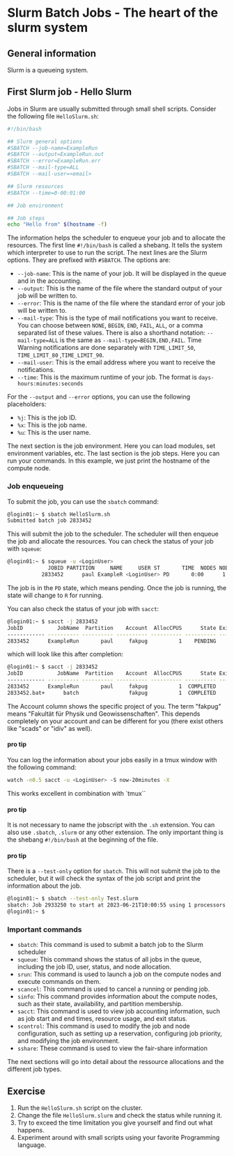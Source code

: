 # Slurm Batch Jobs - The heart of the slurm system

## General information

Slurm is a queueing system. 

## First Slurm job - Hello Slurm

Jobs in Slurm are usually submitted through small shell scripts. Consider the following file `HelloSlurm.sh`:

```bash
#!/bin/bash

## Slurm general options
#SBATCH --job-name=ExampleRun
#SBATCH --output=ExampleRun.out
#SBATCH --error=ExampleRun.err
#SBATCH --mail-type=ALL
#SBATCH --mail-user=<email>

## Slurm resources
#SBATCH --time=0-00:01:00

## Job environment

## Job steps
echo "Hello from" $(hostname -f)
```

The information helps the scheduler to enqueue your job and to allocate the resources. The first line `#!/bin/bash` is called a shebang. It tells the system which interpreter to use to run the script. The next lines are the Slurm options. They are prefixed with `#SBATCH`. The options are:

- `--job-name`: This is the name of your job. It will be displayed in the queue and in the accounting.
- `--output`: This is the name of the file where the standard output of your job will be written to.
- `--error`: This is the name of the file where the standard error of your job will be written to.
- `--mail-type`: This is the type of mail notifications you want to receive. You can choose between `NONE`, `BEGIN`, `END`, `FAIL`, `ALL`, or a comma separated list of these values. There is also a shorthand notation: `--mail-type=ALL` is the same as `--mail-type=BEGIN,END,FAIL`. Time Warning notifications are done separately with `TIME_LIMIT_50`, `TIME_LIMIT_80` ,`TIME_LIMIT_90`.
- `--mail-user`: This is the email address where you want to receive the notifications.
- `--time`: This is the maximum runtime of your job. The format is `days-hours:minutes:seconds`

For the `--output` and `--error` options, you can use the following placeholders:

- `%j`: This is the job ID.
- `%x`: This is the job name.
- `%u`: This is the user name.

The next section is the job environment. Here you can load modules, set environment variables, etc. The last section is the job steps. Here you can run your commands. In this example, we just print the hostname of the compute node.

### Job enqueueing

To submit the job, you can use the `sbatch` command:

```bash
@login01:~ $ sbatch HelloSlurm.sh
Submitted batch job 2833452
```

This will submit the job to the scheduler. The scheduler will then enqueue the job and allocate the resources. You can check the status of your job with `squeue`:

```bash
@login01:~ $ squeue -u <LoginUser>
             JOBID PARTITION     NAME     USER ST       TIME  NODES NODELIST(REASON)
           2833452      paul ExampleR <LoginUser> PD       0:00      1 (Priority)
```

The job is in the `PD` state, which means pending. Once the job is running, the state will change to `R` for running.

You can also check the status of your job with `sacct`:

```bash
@login01:~ $ sacct -j 2833452
JobID           JobName  Partition    Account  AllocCPUS      State ExitCode
------------ ---------- ---------- ---------- ---------- ---------- --------
2833452      ExampleRun       paul     fakpug          1    PENDING      0:0
```

which will look like this after completion:

```bash
@login01:~ $ sacct -j 2833452
JobID           JobName  Partition    Account  AllocCPUS      State ExitCode
------------ ---------- ---------- ---------- ---------- ---------- --------
2833452      ExampleRun       paul     fakpug          1  COMPLETED      0:0
2833452.bat+      batch                fakpug          1  COMPLETED      0:0
```

The Account column shows the specific project of you. The term "fakpug" means "Fakultät für Physik und Geowissenschaften". This depends completely on your account and can be different for you (there exist others like "scads" or "idiv" as well).

#### pro tip

You can log the information about your jobs easily in a tmux window with the following command:

```bash
watch -n0.5 sacct -u <LoginUser> -S now-20minutes -X
```

This works excellent in combination with `tmux``

#### pro tip

It is not necessary to name the jobscript with the `.sh` extension. You can also use `.sbatch`, `.slurm` or any other extension. The only important thing is the shebang `#!/bin/bash` at the beginning of the file.

#### pro tip

There is a `--test-only` option for `sbatch`. This will not submit the job to the scheduler, but it will check the syntax of the job script and print the information about the job.

```bash
@login01:~ $ sbatch --test-only Test.slurm
sbatch: Job 2933250 to start at 2023-06-21T10:00:55 using 1 processors on nodes paula02 in partition paula
@login01:~ $

```

### Important commands

- `sbatch`: This command is used to submit a batch job to the Slurm scheduler
- `squeue`: This command shows the status of all jobs in the queue, including the job ID, user, status, and node allocation.
- `srun`: This command is used to launch a job on the compute nodes and execute commands on them.
- `scancel`: This command is used to cancel a running or pending job.
- `sinfo`: This command provides information about the compute nodes, such as their state, availability, and partition membership.
- `sacct`: This command is used to view job accounting information, such as job start and end times, resource usage, and exit status.
- `scontrol`: This command is used to modify the job and node configuration, such as setting up a reservation, configuring job priority, and modifying the job environment.
- `sshare`: These command is used to view the fair-share information

The next sections will go into detail about the ressource allocations and the different job types.

## Exercise

1. Run the `HelloSlurm.sh` script on the cluster.
1. Change the file `HelloSlurm.slurm` and check the status while running it.
1. Try to exceed the time limitation you give yourself and find out what happens.
1. Experiment around with small scripts using your favorite Programming language.